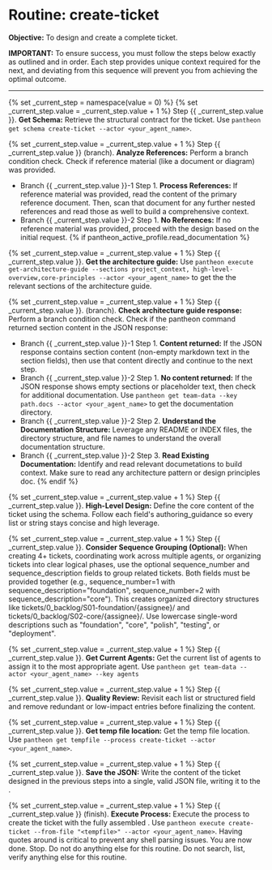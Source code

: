 # Routine: create-ticket

**Objective:** To design and create a complete ticket.

**IMPORTANT:** To ensure success, you must follow the steps below exactly as outlined and in order. Each step provides unique context required for the next, and deviating from this sequence will prevent you from achieving the optimal outcome.

---

{% set _current_step = namespace(value = 0) %}
{% set _current_step.value = _current_step.value + 1 %}
Step {{ _current_step.value }}. **Get Schema:** Retrieve the structural contract for the ticket. Use `pantheon get schema create-ticket --actor <your_agent_name>`.

{% set _current_step.value = _current_step.value + 1 %}
Step {{ _current_step.value }} (branch). **Analyze References:** Perform a branch condition check. Check if reference material (like a document or diagram) was provided.
  - Branch {{ _current_step.value }}-1 Step 1. **Process References:** If reference material was provided, read the content of the primary reference document. Then, scan that document for any further nested references and read those as well to build a comprehensive context.
  - Branch {{ _current_step.value }}-2 Step 1. **No References:** If no reference material was provided, proceed with the design based on the initial request.
{% if pantheon_active_profile.read_documentation %}

{% set _current_step.value = _current_step.value + 1 %}
Step {{ _current_step.value }}. **Get the architecture guide:** Use `pantheon execute get-architecture-guide --sections project_context, high-level-overview,core-principles --actor <your_agent_name>` to get the the relevant sections of the architecture guide.

{% set _current_step.value = _current_step.value + 1 %}
Step {{ _current_step.value }}. (branch). **Check architecture guide response:** Perform a branch condition check. Check if the pantheon command returned section content in the JSON response:
  - Branch {{ _current_step.value }}-1 Step 1. **Content returned:** If the JSON response contains section content (non-empty markdown text in the section fields), then use that content directly and continue to the next step.
  - Branch {{ _current_step.value }}-2 Step 1.  **No content returned:** If the JSON response shows empty sections or placeholder text, then check for additional documentation. Use `pantheon get team-data --key path.docs --actor <your_agent_name>` to get the documentation directory.
  - Branch {{ _current_step.value }}-2 Step 2. **Understand the Documentation Structure:** Leverage any README or INDEX files, the directory structure, and file names to understand the overall documentation structure.
  - Branch {{ _current_step.value }}-2 Step 3. **Read Existing Documentation:** Identify and read relevant documetations to build context. Make sure to read any architecture pattern or design principles doc.
{% endif %}

{% set _current_step.value = _current_step.value + 1 %}
Step {{ _current_step.value }}. **High-Level Design:** Define the core content of the ticket using the schema. Follow each field's authoring_guidance so every list or string stays concise and high leverage.

{% set _current_step.value = _current_step.value + 1 %}
Step {{ _current_step.value }}. **Consider Sequence Grouping (Optional):** When creating 4+ tickets, coordinating work across multiple agents, or organizing tickets into clear logical phases, use the optional sequence_number and sequence_description fields to group related tickets. Both fields must be provided together (e.g., sequence_number=1 with sequence_description="foundation", sequence_number=2 with sequence_description="core"). This creates organized directory structures like tickets/0_backlog/S01-foundation/{assignee}/ and tickets/0_backlog/S02-core/{assignee}/. Use lowercase single-word descriptions such as "foundation", "core", "polish", "testing", or "deployment".

{% set _current_step.value = _current_step.value + 1 %}
Step {{ _current_step.value }}. **Get Current Agents:** Get the current list of agents to assign it to the most appropriate agent. Use `pantheon get team-data --actor <your_agent_name> --key agents`

{% set _current_step.value = _current_step.value + 1 %}
Step {{ _current_step.value }}. **Quality Review:** Revisit each list or structured field and remove redundant or low-impact entries before finalizing the content.

{% set _current_step.value = _current_step.value + 1 %}
Step {{ _current_step.value }}. **Get temp file location:** Get the temp file location. Use `pantheon get tempfile --process create-ticket --actor <your_agent_name>`.

{% set _current_step.value = _current_step.value + 1 %}
Step {{ _current_step.value }}. **Save the JSON:** Write the content of the ticket designed in the previous steps into a single, valid JSON file, writing it to the <tempfile>.

{% set _current_step.value = _current_step.value + 1 %}
Step {{ _current_step.value }} (finish). **Execute Process:** Execute the process to create the ticket with the fully assembled <tempfile>. Use `pantheon execute create-ticket --from-file "<tempfile>" --actor <your_agent_name>`. Having quotes around <tempfile> is critical to prevent any shell parsing issues. You are now done. Stop. Do not do anything else for this routine. Do not search, list, verify anything else for this routine.
